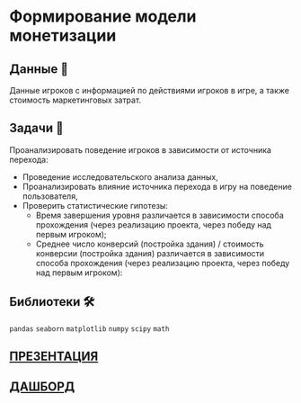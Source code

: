 
# Формирование модели монетизации

## Данные 📁

Данные игроков с информацией по действиями игроков в игре, а также стоимость маркетинговых затрат.

## Задачи 📝

Проанализировать поведение игроков в зависимости от источника перехода:

- Проведение исследовательского анализа данных,
- Проанализировать влияние источника перехода в игру на поведение пользователя,
- Проверить статистические гипотезы:
  - Время завершения уровня различается в зависимости способа прохождения (через реализацию проекта, через победу над первым игроком);
  - Среднее число конверсий (постройка здания) / стоимость конверсии (постройка здания) различается в зависимости способа прохождения (через реализацию проекта, через победу над первым игроком):

## Библиотеки 🛠️

`pandas` `seaborn` `matplotlib` `numpy` `scipy` `math`

## [ПРЕЗЕНТАЦИЯ](https://disk.yandex.ru/i/X5OXDVh4lqcvXg)
## [ДАШБОРД](https://public.tableau.com/app/profile/nikita3057/viz/_16466686572790/Dashboard1?publish=yes)

